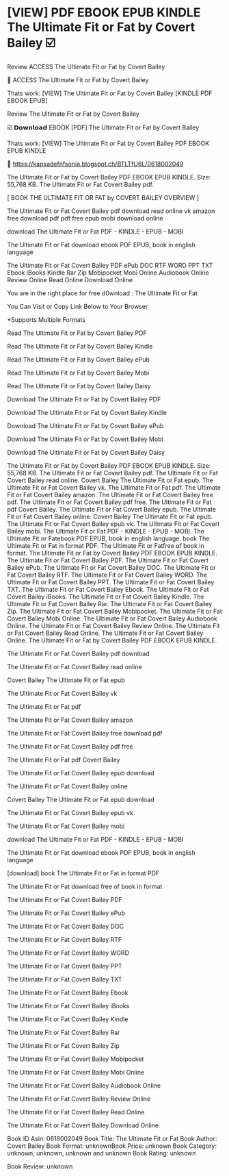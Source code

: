 # [VIEW] PDF EBOOK EPUB KINDLE The Ultimate Fit or Fat by  Covert Bailey ☑️
Review ACCESS The Ultimate Fit or Fat by Covert Bailey

📃 ACCESS The Ultimate Fit or Fat by Covert Bailey

Thats work: [VIEW] The Ultimate Fit or Fat by Covert Bailey [KINDLE PDF EBOOK EPUB]


Review The Ultimate Fit or Fat by Covert Bailey

☑️ 𝗗𝗼𝘄𝗻𝗹𝗼𝗮𝗱 EBOOK [PDF] The Ultimate Fit or Fat by Covert Bailey

Thats work: [VIEW] The Ultimate Fit or Fat by Covert Bailey PDF EBOOK EPUB KINDLE



🌈 https://kapsadefnfsonia.blogspot.ch/BTLTfU6L/0618002049



The Ultimate Fit or Fat by Covert Bailey PDF EBOOK EPUB KINDLE. Size: 55,768 KB. The Ultimate Fit or Fat Covert Bailey pdf.

[ BOOK THE ULTIMATE FIT OR FAT by COVERT BAILEY OVERVIEW ]

The Ultimate Fit or Fat Covert Bailey pdf download read online vk amazon free download pdf pdf free epub mobi download online

download The Ultimate Fit or Fat PDF - KINDLE - EPUB - MOBI

The Ultimate Fit or Fat download ebook PDF EPUB, book in english language

The Ultimate Fit or Fat Covert Bailey PDF ePub DOC RTF WORD PPT TXT Ebook iBooks Kindle Rar Zip Mobipocket Mobi Online Audiobook Online Review Online Read Online Download Online

You are in the right place for free d0wnload : The Ultimate Fit or Fat

You Can Visit or Copy Link Below to Your Browser

*Supports Multiple Formats


Read The Ultimate Fit or Fat by Covert Bailey PDF

Read The Ultimate Fit or Fat by Covert Bailey Kindle

Read The Ultimate Fit or Fat by Covert Bailey ePub

Read The Ultimate Fit or Fat by Covert Bailey Mobi

Read The Ultimate Fit or Fat by Covert Bailey Daisy

Download The Ultimate Fit or Fat by Covert Bailey PDF

Download The Ultimate Fit or Fat by Covert Bailey Kindle

Download The Ultimate Fit or Fat by Covert Bailey ePub

Download The Ultimate Fit or Fat by Covert Bailey Mobi

Download The Ultimate Fit or Fat by Covert Bailey Daisy

The Ultimate Fit or Fat by Covert Bailey PDF EBOOK EPUB KINDLE. Size: 55,768 KB. The Ultimate Fit or Fat Covert Bailey pdf. The Ultimate Fit or Fat Covert Bailey read online. Covert Bailey The Ultimate Fit or Fat epub. The Ultimate Fit or Fat Covert Bailey vk. The Ultimate Fit or Fat pdf. The Ultimate Fit or Fat Covert Bailey amazon. The Ultimate Fit or Fat Covert Bailey free pdf. The Ultimate Fit or Fat Covert Bailey pdf free. The Ultimate Fit or Fat pdf Covert Bailey. The Ultimate Fit or Fat Covert Bailey epub. The Ultimate Fit or Fat Covert Bailey online. Covert Bailey The Ultimate Fit or Fat epub. The Ultimate Fit or Fat Covert Bailey epub vk. The Ultimate Fit or Fat Covert Bailey mobi. The Ultimate Fit or Fat PDF - KINDLE - EPUB - MOBI. The Ultimate Fit or Fatebook PDF EPUB, book in english language. book The Ultimate Fit or Fat in format PDF. The Ultimate Fit or Fatfree of book in format. The Ultimate Fit or Fat by Covert Bailey PDF EBOOK EPUB KINDLE. The Ultimate Fit or Fat Covert Bailey PDF. The Ultimate Fit or Fat Covert Bailey ePub. The Ultimate Fit or Fat Covert Bailey DOC. The Ultimate Fit or Fat Covert Bailey RTF. The Ultimate Fit or Fat Covert Bailey WORD. The Ultimate Fit or Fat Covert Bailey PPT. The Ultimate Fit or Fat Covert Bailey TXT. The Ultimate Fit or Fat Covert Bailey Ebook. The Ultimate Fit or Fat Covert Bailey iBooks. The Ultimate Fit or Fat Covert Bailey Kindle. The Ultimate Fit or Fat Covert Bailey Rar. The Ultimate Fit or Fat Covert Bailey Zip. The Ultimate Fit or Fat Covert Bailey Mobipocket. The Ultimate Fit or Fat Covert Bailey Mobi Online. The Ultimate Fit or Fat Covert Bailey Audiobook Online. The Ultimate Fit or Fat Covert Bailey Review Online. The Ultimate Fit or Fat Covert Bailey Read Online. The Ultimate Fit or Fat Covert Bailey Online. The Ultimate Fit or Fat by Covert Bailey PDF EBOOK EPUB KINDLE.

The Ultimate Fit or Fat Covert Bailey pdf download

The Ultimate Fit or Fat Covert Bailey read online

Covert Bailey The Ultimate Fit or Fat epub

The Ultimate Fit or Fat Covert Bailey vk

The Ultimate Fit or Fat pdf

The Ultimate Fit or Fat Covert Bailey amazon

The Ultimate Fit or Fat Covert Bailey free download pdf

The Ultimate Fit or Fat Covert Bailey pdf free

The Ultimate Fit or Fat pdf Covert Bailey

The Ultimate Fit or Fat Covert Bailey epub download

The Ultimate Fit or Fat Covert Bailey online

Covert Bailey The Ultimate Fit or Fat epub download

The Ultimate Fit or Fat Covert Bailey epub vk

The Ultimate Fit or Fat Covert Bailey mobi

download The Ultimate Fit or Fat PDF - KINDLE - EPUB - MOBI

The Ultimate Fit or Fat download ebook PDF EPUB, book in english language

[download] book The Ultimate Fit or Fat in format PDF

The Ultimate Fit or Fat download free of book in format

The Ultimate Fit or Fat Covert Bailey PDF

The Ultimate Fit or Fat Covert Bailey ePub

The Ultimate Fit or Fat Covert Bailey DOC

The Ultimate Fit or Fat Covert Bailey RTF

The Ultimate Fit or Fat Covert Bailey WORD

The Ultimate Fit or Fat Covert Bailey PPT

The Ultimate Fit or Fat Covert Bailey TXT

The Ultimate Fit or Fat Covert Bailey Ebook

The Ultimate Fit or Fat Covert Bailey iBooks

The Ultimate Fit or Fat Covert Bailey Kindle

The Ultimate Fit or Fat Covert Bailey Rar

The Ultimate Fit or Fat Covert Bailey Zip

The Ultimate Fit or Fat Covert Bailey Mobipocket

The Ultimate Fit or Fat Covert Bailey Mobi Online

The Ultimate Fit or Fat Covert Bailey Audiobook Online

The Ultimate Fit or Fat Covert Bailey Review Online

The Ultimate Fit or Fat Covert Bailey Read Online

The Ultimate Fit or Fat Covert Bailey Download Online

Book ID Asin: 0618002049
Book Title: The Ultimate Fit or Fat
Book Author: Covert Bailey
Book Format: unknownBook Price: unknown
Book Category: unknown, unknown, unknown and unknown
Book Rating: unknown

Book Review: unknown
